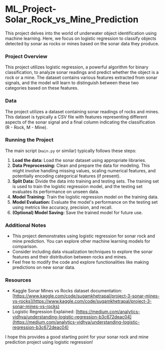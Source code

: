# ML_Project-Solar_Rock_vs_Mine_Prediction

This project delves into the world of underwater object identification using machine learning. Here, we focus on logistic regression to classify objects detected by sonar as rocks or mines based on the sonar data they produce.

### Project Overview

This project utilizes logistic regression, a powerful algorithm for binary classification, to analyze sonar readings and predict whether the object is a rock or a mine. The dataset contains various features extracted from sonar signals, and the model will learn to distinguish between these two categories based on these features.

###  Data

The project utilizes a dataset containing sonar readings of rocks and mines. This dataset is typically a CSV file with features representing different aspects of the sonar signal and a final column indicating the classification (R - Rock, M - Mine). 

###  Running the Project

The main script (`main.py` or similar) typically follows these steps:

1. **Load the data:** Load the sonar dataset using appropriate libraries.
2. **Data Preprocessing:** Clean and prepare the data for modeling. This might involve handling missing values, scaling numerical features, and potentially encoding categorical features (if present).
3. **Split Data:** Divide the data into training and testing sets. The training set is used to train the logistic regression model, and the testing set evaluates its performance on unseen data.
4. **Model Training:** Train the logistic regression model on the training data.
5. **Model Evaluation:** Evaluate the model's performance on the testing set using metrics like accuracy, precision, and recall. 
6. **(Optional) Model Saving:**  Save the trained model for future use.

###  Additional Notes

* This project demonstrates using logistic regression for sonar rock and mine prediction. You can explore other machine learning models for comparison.
* Consider including data visualization techniques to explore the sonar features and their distribution between rocks and mines.
* Feel free to modify the code and explore functionalities like making predictions on new sonar data.

###  Resources

* Kaggle Sonar Mines vs Rocks dataset documentation: [https://www.kaggle.com/code/sugamkhetrapal/project-3-sonar-mines-vs-rocks](https://www.kaggle.com/code/sugamkhetrapal/project-3-sonar-mines-vs-rocks)
* Logistic Regression Explained: [https://medium.com/analytics-vidhya/understanding-logistic-regression-b3c672deac04](https://medium.com/analytics-vidhya/understanding-logistic-regression-b3c672deac04)


I hope this provides a good starting point for your sonar rock and mine prediction project using logistic regression!
